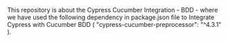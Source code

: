 This repository is about the Cypress Cucumber Integration - BDD - where we have used the following dependency in package.json file to Integrate Cypress with Cucumber BDD ( "cypress-cucumber-preprocessor": "^4.3.1"
). 

